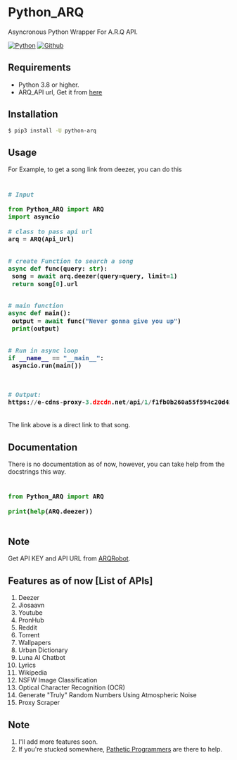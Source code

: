 # Python_ARQ

Asyncronous Python Wrapper For A.R.Q API.

[![Python](http://forthebadge.com/images/badges/made-with-python.svg)](https://python.org)
[![Github](https://forthebadge.com/images/badges/built-by-developers.svg)](https://github.com/)


## Requirements

- Python 3.8 or higher.
- ARQ_API url, Get it from [here](https://t.me/patheticprogrammers)

## Installation

```sh
$ pip3 install -U python-arq
```


## Usage

For Example, to get a song link from deezer, you can do this

<h3>
    
```python
​
# Input

from Python_ARQ import ARQ
import asyncio

# class to pass api url
arq = ARQ(Api_Url)


# create Function to search a song
async def func(query: str):
 song = await arq.deezer(query=query, limit=1)
 return song[0].url


# main function
async def main():
 output = await func("Never gonna give you up")
 print(output)


# Run in async loop
if __name__ == "__main__":
 asyncio.run(main())



# Output:
https://e-cdns-proxy-3.dzcdn.net/api/1/f1fb0b260a55f594c20d4592c752708460c4864fb97de0be8b459c3b63ff69817d97eddffd60bfbf9f6de5a89d0dbf8864c3f107173b1bfa601b4442aee694e4e67427534a7c8b1a145d2a931fd3429e
​
```
</h3>

The link above is a direct link to that song.


## Documentation

There is no documentation as of now, however, you can take help from the docstrings this way.

<h3>
    
```python
​
from Python_ARQ import ARQ

print(help(ARQ.deezer))
​
```
</h3>

## Note

Get API KEY and API URL from [ARQRobot](https://t.me/ARQRobot).

## Features as of now [List of APIs]

1. Deezer
2. Jiosaavn
3. Youtube
4. PronHub
5. Reddit 
6. Torrent
7. Wallpapers
8. Urban Dictionary
9. Luna AI Chatbot
11. Lyrics
12. Wikipedia
13. NSFW Image Classification
14. Optical Character Recognition (OCR)
15. Generate "Truly" Random Numbers Using Atmospheric Noise
16. Proxy Scraper

## Note
1. I'll add more features soon.
2. If you're stucked somewhere, [Pathetic Programmers](https://t.me/PatheticProgrammers) are there to help.
